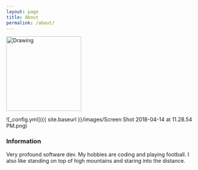 ```yaml
---
layout: page
title: About
permalink: /about/
---
```

<img src="{{ site.baseurl }}/images/Screen Shot 2018-04-14 at 11.28.54 PM.png" alt="Drawing" style="width: 200px;"/>


![_config.yml]({{ site.baseurl }}/images/Screen Shot 2018-04-14 at 11.28.54 PM.png)

### Information

Very profound software dev.  My hobbies are coding and playing football.  I also like standing on top of high mountains and staring into the distance.
